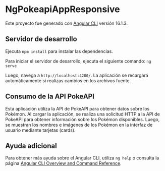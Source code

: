 # NgPokeapiAppResponsive

Este proyecto fue generado con [Angular CLI](https://github.com/angular/angular-cli) versión 16.1.3.

## Servidor de desarrollo

Ejecuta `npm install` para instalar las dependencias.

Para iniciar el servidor de desarrollo, ejecuta el siguiente comando: `ng serve`

Luego, navega a `http://localhost:4200/`. La aplicación se recargará automáticamente si realizas cambios en los archivos fuente.

## Consumo de la API PokeAPI

Esta aplicación utiliza la API de PokeAPI para obtener datos sobre los Pokémon. Al cargar la aplicación, se realiza una solicitud HTTP a la API de PokeAPI para obtener información sobre los Pokémon disponibles. Luego, se muestran los nombres e imágenes de los Pokémon en la interfaz de usuario mediante tarjetas (cards).

## Ayuda adicional

Para obtener más ayuda sobre el Angular CLI, utiliza `ng help` o consulta la página [Angular CLI Overview and Command Reference](https://angular.io/cli).
